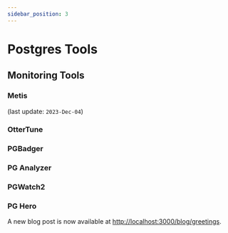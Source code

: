 ```yaml
---
sidebar_position: 3
---
```


# Postgres Tools 

## Monitoring Tools

### Metis 
(last update: `2023-Dec-04`)

### OtterTune

### PGBadger

### PG Analyzer

### PGWatch2

### PG Hero





A new blog post is now available at [http://localhost:3000/blog/greetings](http://localhost:3000/blog/greetings).
